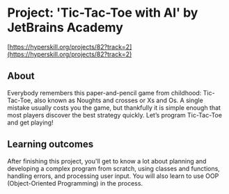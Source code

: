 # Project: 'Tic-Tac-Toe with AI' by JetBrains Academy
[https://hyperskill.org/projects/82?track=2](https://hyperskill.org/projects/82?track=2)

## About

Everybody remembers this paper-and-pencil game from childhood: Tic-Tac-Toe, 
also known as Noughts and crosses or Xs and Os. A single mistake usually costs you the game, 
but thankfully it is simple enough that most players discover the best strategy quickly. 
Let’s program Tic-Tac-Toe and get playing! 

## Learning outcomes

After finishing this project, you'll get to know a lot about planning 
and developing a complex program from scratch, 
using classes and functions, handling errors, and processing user input. 
You will also learn to use OOP (Object-Oriented Programming) in the process.
